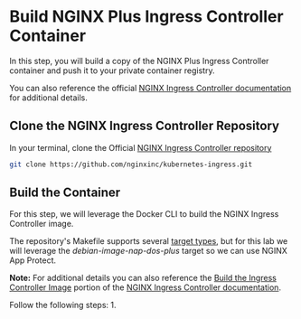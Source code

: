 # Build NGINX Plus Ingress Controller Container
In this step, you will build a copy of the NGINX Plus Ingress Controller container and push it to your private container registry.

You can also reference the official [NGINX Ingress Controller documentation](https://docs.nginx.com/nginx-ingress-controller/) for additional details.

## Clone the NGINX Ingress Controller Repository
In your terminal, clone the Official [NGINX Ingress Controller repository](https://github.com/nginxinc/kubernetes-ingress.git)

```bash
git clone https://github.com/nginxinc/kubernetes-ingress.git
```

## Build the Container
For this step, we will leverage the Docker CLI to build the NGINX Ingress Controller image. 

The repository's Makefile supports several [target types](https://docs.nginx.com/nginx-ingress-controller/installation/building-ingress-controller-image/#makefile-targets), but for this lab we will leverage the *debian-image-nap-dos-plus* target so we can use NGINX App Protect.

**Note:** For additional details you can also reference the [Build the Ingress Controller Image](https://docs.nginx.com/nginx-ingress-controller/installation/building-ingress-controller-image/) portion of the [NGINX Ingress Controller documentation](https://docs.nginx.com/nginx-ingress-controller/).

Follow the following steps:
1. 